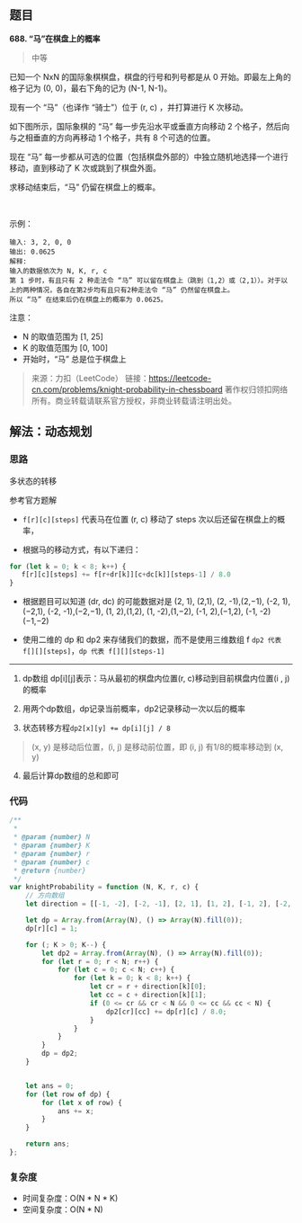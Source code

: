## 题目
**688. “马”在棋盘上的概率**
>中等

已知一个 NxN 的国际象棋棋盘，棋盘的行号和列号都是从 0 开始。即最左上角的格子记为 (0, 0)，最右下角的记为 (N-1, N-1)。 

现有一个 “马”（也译作 “骑士”）位于 (r, c) ，并打算进行 K 次移动。 

如下图所示，国际象棋的 “马” 每一步先沿水平或垂直方向移动 2 个格子，然后向与之相垂直的方向再移动 1 个格子，共有 8 个可选的位置。

现在 “马” 每一步都从可选的位置（包括棋盘外部的）中独立随机地选择一个进行移动，直到移动了 K 次或跳到了棋盘外面。

求移动结束后，“马” 仍留在棋盘上的概率。

 

示例：
```
输入: 3, 2, 0, 0
输出: 0.0625
解释: 
输入的数据依次为 N, K, r, c
第 1 步时，有且只有 2 种走法令 “马” 可以留在棋盘上（跳到（1,2）或（2,1））。对于以上的两种情况，各自在第2步均有且只有2种走法令 “马” 仍然留在棋盘上。
所以 “马” 在结束后仍在棋盘上的概率为 0.0625。
```

注意：

* N 的取值范围为 [1, 25]
* K 的取值范围为 [0, 100]
* 开始时，“马” 总是位于棋盘上


>来源：力扣（LeetCode）
链接：https://leetcode-cn.com/problems/knight-probability-in-chessboard
著作权归领扣网络所有。商业转载请联系官方授权，非商业转载请注明出处。

## 解法：动态规划
### 思路
多状态的转移

参考官方题解
* `f[r][c][steps]` 代表马在位置 (r, c) 移动了 steps 次以后还留在棋盘上的概率，

* 根据马的移动方式，有以下递归：
```js
for (let k = 0; k < 8; k++) { 
   f[r][c][steps] += f[r+dr[k]][c+dc[k]][steps-1] / 8.0
}
```

* 根据题目可以知道 (dr, dc) 的可能数据对是 (2, 1), (2,1), (2, -1),(2,−1), (-2, 1),(−2,1), (-2, -1),(−2,−1), (1, 2),(1,2), (1, -2),(1,−2), (-1, 2),(−1,2), (-1, -2)(−1,−2)

* 使用二维的 dp 和 dp2 来存储我们的数据，而不是使用三维数组 f
`dp2 代表 f[][][steps]`，`dp 代表 f[][][steps-1]`

---

1. dp数组
dp[i][j]表示：马从最初的棋盘内位置(r, c)移动到目前棋盘内位置(i , j)的概率

2. 用两个dp数组，dp记录当前概率，dp2记录移动一次以后的概率

3. 状态转移方程`dp2[x][y] += dp[i][j] / 8`
> (x, y) 是移动后位置，(i, j) 是移动前位置，即 (i, j) 有1/8的概率移动到 (x, y)

4. 最后计算dp数组的总和即可

### 代码
```js
/**
 * 
 * @param {number} N
 * @param {number} K
 * @param {number} r
 * @param {number} c
 * @return {number}
 */
var knightProbability = function (N, K, r, c) {
    // 方向数组
    let direction = [[-1, -2], [-2, -1], [2, 1], [1, 2], [-1, 2], [-2, 1], [1, -2], [2, -1]];

    let dp = Array.from(Array(N), () => Array(N).fill(0));
    dp[r][c] = 1;

    for (; K > 0; K--) {
        let dp2 = Array.from(Array(N), () => Array(N).fill(0));
        for (let r = 0; r < N; r++) {
            for (let c = 0; c < N; c++) {
                for (let k = 0; k < 8; k++) {
                    let cr = r + direction[k][0];
                    let cc = c + direction[k][1];
                    if (0 <= cr && cr < N && 0 <= cc && cc < N) {
                        dp2[cr][cc] += dp[r][c] / 8.0;
                    }
                }
            }
        }
        dp = dp2;
    }


    let ans = 0;
    for (let row of dp) {
        for (let x of row) {
            ans += x;
        }
    }

    return ans;
}; 
```
### 复杂度
* 时间复杂度：O(N * N * K)
* 空间复杂度：O(N * N)